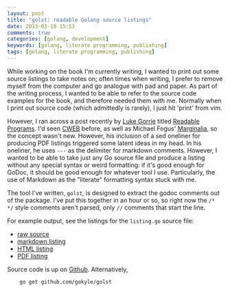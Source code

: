 ```yaml
---
layout: post
title: "golst: readable Golang source listings"
date: 2013-03-10 15:53
comments: true
categories: [golang, development]
keywords: [golang, literate programming, publishing]
tags: [golang, literate programming, publishing]
---
```


While working on the book I'm currently writing, I wanted to print out
some source listings to take notes on; often times when writing, I prefer
to remove myself from the computer and go analogue with pad and paper. As
part of the writing process, I wanted to be able to refer to the source
code examples for the book, and therefore needed them with me. Normally
when I print out source code (which admittedly is rarely), I just hit 'print'
from vim.

However, I ran across a post recently by [Luke Gorrie](http://blog.lukego.com/)
titled [Readable Programs](http://blog.lukego.com/blog/2012/10/24/readable-programs/).
I'd seen [CWEB](http://sunburn.stanford.edu/~knuth/cweb.html) before, as well
as Michael Fogus' [Marginalia](http://fogus.github.com/marginalia/), so the
concept wasn't new. However, his inclusion of a sed oneliner for producing
PDF listings triggered some latent ideas in my head. In his oneliner, he
uses `---` as the delimiter for markdown comments. However, I wanted to be
able to take just any Go source file and produce a listing without any
special syntax or weird formatting: if it's good enough for GoDoc, it should
be good enough for whatever tool I use. Particularly, the use of Markdown
as the "literate" formatting syntax stuck with me.

The tool I've written, `golst`, is designed to extract the godoc comments out
of the package. I've put this together in an hour or so, so right now the
`/* */` style comments aren't parsed, only `//` comments that start the line.

For example output, see the listings for the `listing.go` source file:

* [raw source](/downloads/golst/listing.go)
* [markdown listing](/downloads/golst/listing.go.md)
* [HTML listing](/downloads/golst/listing.go.html)
* [PDF listing](/downloads/golst/listing.go.pdf)

Source code is up on [Github](https://github.com/gokyle/golst). Alternatively,

        go get github.com/gokyle/golst

